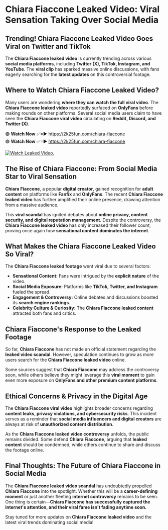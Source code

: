 # Chiara Fiaccone Leaked Video: Viral Sensation Taking Over Social Media

## **Trending! Chiara Fiaccone Leaked Video Goes Viral on Twitter and TikTok**
The **Chiara Fiaccone leaked video** is currently trending across various **social media platforms**, including **Twitter (X), TikTok, Instagram, and YouTube**. The **viral clip** has sparked massive online discussions, with fans eagerly searching for the **latest updates** on this controversial footage.

## **Where to Watch Chiara Fiaccone Leaked Video?**
Many users are wondering **where they can watch the full viral video**. The **Chiara Fiaccone leaked video** reportedly surfaced on **OnlyFans** before making rounds on other platforms. Several social media users claim to have seen the **Chiara Fiaccone viral video** circulating on **Reddit, Discord, and Twitter (X).**

🟢 **Watch Now** ✅=► https://2k25fun.com/chiara-fiaccone  
🟢 **Watch Now** ✅=► https://2k25fun.com/chiara-fiaccone  

[![Watch Leaked Video.](https://miro.medium.com/v2/resize:fit:828/format:webp/1*cilzJN44JGOrTw9NJCrNHA.gif "Watch Leaked Video")](https://2k25fun.com/chiara-fiaccone)

## **The Rise of Chiara Fiaccone: From Social Media Star to Viral Sensation**
**Chiara Fiaccone**, a popular **digital creator**, gained recognition for **adult content** on platforms like **Fanfix** and **OnlyFans**. The recent **Chiara Fiaccone leaked video** has further amplified their online presence, drawing attention from a massive audience.

This **viral scandal** has ignited debates about **online privacy, content security, and digital reputation management**. Despite the controversy, the **Chiara Fiaccone leaked video** has only increased their follower count, proving once again how **sensational content dominates the internet**.

## **What Makes the Chiara Fiaccone Leaked Video So Viral?**
The **Chiara Fiaccone leaked footage** went viral due to several factors:
- **Sensational Content:** Fans were intrigued by the **explicit nature** of the video.
- **Social Media Exposure:** Platforms like **TikTok, Twitter, and Instagram** fueled the spread.
- **Engagement & Controversy:** Online debates and discussions boosted its **search engine rankings**.
- **Celebrity Culture & Curiosity:** The **Chiara Fiaccone leaked content** attracted both fans and critics.

## **Chiara Fiaccone's Response to the Leaked Footage**
So far, **Chiara Fiaccone** has not made an official statement regarding the **leaked video scandal**. However, speculation continues to grow as more users search for the **Chiara Fiaccone leaked video** online.

Some sources suggest that **Chiara Fiaccone** may address the controversy soon, while others believe they might leverage this **viral moment** to gain even more exposure on **OnlyFans and other premium content platforms**.

## **Ethical Concerns & Privacy in the Digital Age**
The **Chiara Fiaccone viral video** highlights broader concerns regarding **content leaks, privacy violations, and cybersecurity risks**. This incident serves as a reminder that **social media influencers and digital creators** are always at risk of **unauthorized content distribution**.

As the **Chiara Fiaccone leaked video controversy** unfolds, the public remains divided. Some defend **Chiara Fiaccone**, arguing that **leaked content** should be condemned, while others continue to share and discuss the footage online.

## **Final Thoughts: The Future of Chiara Fiaccone in Social Media**
The **Chiara Fiaccone leaked video scandal** has undoubtedly propelled **Chiara Fiaccone** into the spotlight. Whether this will be a **career-defining moment** or just another fleeting **internet controversy** remains to be seen. One thing is certain—**Chiara Fiaccone has successfully captured the internet's attention, and their viral fame isn't fading anytime soon.**

Stay tuned for more updates on **Chiara Fiaccone leaked video** and the latest viral trends dominating social media!